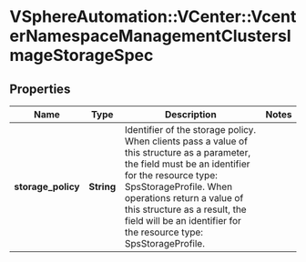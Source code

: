 # VSphereAutomation::VCenter::VcenterNamespaceManagementClustersImageStorageSpec

## Properties
Name | Type | Description | Notes
------------ | ------------- | ------------- | -------------
**storage_policy** | **String** | Identifier of the storage policy. When clients pass a value of this structure as a parameter, the field must be an identifier for the resource type: SpsStorageProfile. When operations return a value of this structure as a result, the field will be an identifier for the resource type: SpsStorageProfile. | 


